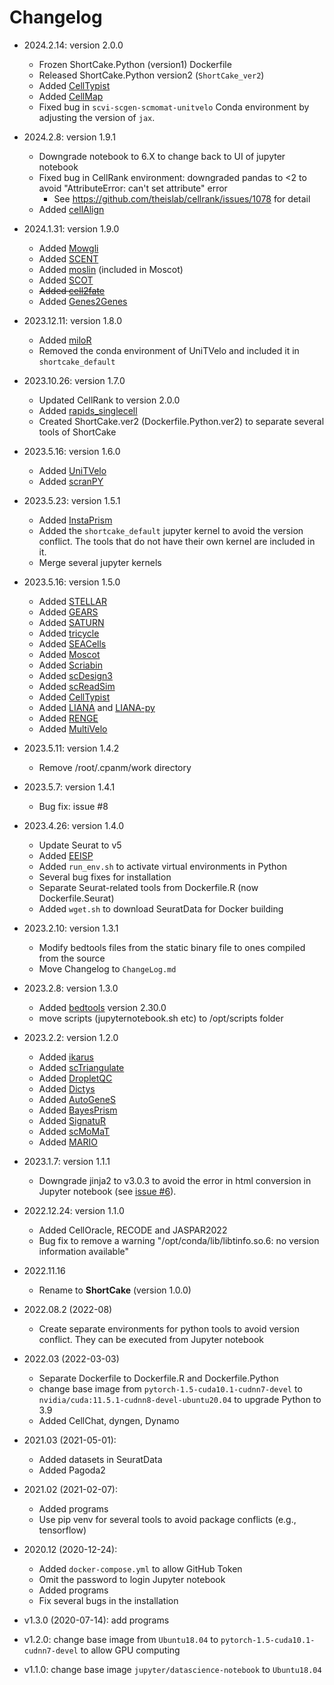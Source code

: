 # Changelog

- 2024.2.14: version 2.0.0
    - Frozen ShortCake.Python (version1) Dockerfile
    - Released ShortCake.Python version2 (`ShortCake_ver2`)
    - Added [CellTypist](https://github.com/Teichlab/celltypist)
    - Added [CellMap](https://github.com/yusuke-imoto-lab/CellMap)
    - Fixed bug in `scvi-scgen-scmomat-unitvelo` Conda environment by adjusting the version of `jax`.

- 2024.2.8: version 1.9.1
    - Downgrade notebook to 6.X to change back to UI of jupyter notebook 
    - Fixed bug in CellRank environment: downgraded pandas to <2 to avoid "AttributeError: can't set attribute" error
       - See https://github.com/theislab/cellrank/issues/1078 for detail
    - Added [cellAlign](https://github.com/shenorrLabTRDF/cellAlign)

- 2024.1.31: version 1.9.0
    - Added [Mowgli](https://github.com/cantinilab/mowgli)
    - Added [SCENT](https://github.com/immunogenomics/SCENT)
    - Added [moslin](https://github.com/theislab/moslin) (included in Moscot)
    - Added [SCOT](https://rsinghlab.github.io/SCOT/)
    - ~~Added [cell2fate](https://github.com/BayraktarLab/cell2fate)~~
    - Added [Genes2Genes](https://teichlab.github.io/Genes2Genes/)

- 2023.12.11: version 1.8.0
    - Added [miloR](https://github.com/MarioniLab/miloR)
    - Removed the conda environment of UniTVelo and included it in `shortcake_default`

- 2023.10.26: version 1.7.0
    - Updated CellRank to version 2.0.0
    - Added [rapids_singlecell](https://github.com/scverse/rapids_singlecell)
    - Created ShortCake.ver2 (Dockerfile.Python.ver2) to separate several tools of ShortCake

- 2023.5.16: version 1.6.0
    - Added [UniTVelo](https://github.com/StatBiomed/UniTVelo)
    - Added [scranPY](https://github.com/sfortma2/scranPY/)

- 2023.5.23: version 1.5.1
    - Added [InstaPrism](https://github.com/humengying0907/InstaPrism)
    - Added the `shortcake_default` jupyter kernel to avoid the version conflict. The tools that do not have their own kernel are included in it.
    - Merge several jupyter kernels

- 2023.5.16: version 1.5.0
    - Added [STELLAR](http://snap.stanford.edu/stellar/)
    - Added [GEARS](https://github.com/snap-stanford/GEARS)
    - Added [SATURN](https://github.com/snap-stanford/SATURN)
    - Added [tricycle](https://github.com/hansenlab/tricycle)
    - Added [SEACells](https://github.com/dpeerlab/SEACells)
    - Added [Moscot](https://moscot.readthedocs.io/en/latest/)
    - Added [Scriabin](https://github.com/BlishLab/scriabin)
    - Added [scDesign3](https://github.com/SONGDONGYUAN1994/scDesign3)
    - Added [scReadSim](https://github.com/JSB-UCLA/scReadSim)
    - Added [CellTypist](https://github.com/Teichlab/celltypist)
    - Added [LIANA](https://github.com/saezlab/liana) and [LIANA-py](https://github.com/saezlab/liana-py)
    - Added [RENGE](https://github.com/masastat/RENGE)
    - Added [MultiVelo](https://github.com/welch-lab/MultiVelo)

- 2023.5.11: version 1.4.2
    - Remove /root/.cpanm/work directory

- 2023.5.7: version 1.4.1
    - Bug fix: issue #8

- 2023.4.26: version 1.4.0
    - Update Seurat to v5
    - Added [EEISP](https://github.com/nakatolab/EEISP)
    - Added ``run_env.sh`` to activate virtual environments in Python
    - Several bug fixes for installation
    - Separate Seurat-related tools from Dockerfile.R (now Dockerfile.Seurat)
    - Added ``wget.sh`` to download SeuratData for Docker building

- 2023.2.10: version 1.3.1
    - Modify bedtools files from the static binary file to ones compiled from the source
    - Move Changelog to `ChangeLog.md`

- 2023.2.8: version 1.3.0

    - Added [bedtools](https://bedtools.readthedocs.io/en/latest/) version 2.30.0
    - move scripts (jupyternotebook.sh etc) to /opt/scripts folder

- 2023.2.2: version 1.2.0

    - Added [ikarus](https://github.com/BIMSBbioinfo/ikarus)
    - Added [scTriangulate](https://github.com/frankligy/scTriangulate)
    - Added [DropletQC](https://github.com/powellgenomicslab/DropletQC)
    - Added [Dictys](https://github.com/pinellolab/dictys)
    - Added [AutoGeneS](https://github.com/theislab/AutoGeneS)
    - Added [BayesPrism](https://github.com/Danko-Lab/BayesPrism)
    - Added [SignatuR](https://github.com/carmonalab/SignatuR)
    - Added [scMoMaT](https://github.com/PeterZZQ/scMoMaT)
    - Added [MARIO](https://github.com/shuxiaoc/mario-py)
<!--
 https://github.com/BIMSBbioinfo/ikarus---auxiliary
 https://github.com/powellgenomicslab/dropletQC_paper
-->
- 2023.1.7: version 1.1.1

    - Downgrade jinja2 to v3.0.3 to avoid the error in html conversion in Jupyter notebook (see [issue #6](https://github.com/rnakato/ShortCake/issues/6)).

- 2022.12.24: version 1.1.0

    - Added CellOracle, RECODE and JASPAR2022
    - Bug fix to remove a warning "/opt/conda/lib/libtinfo.so.6: no version information available"

- 2022.11.16

    - Rename to **ShortCake** (version 1.0.0)

- 2022.08.2 (2022-08)

    - Create separate environments for python tools to avoid version conflict. They can be executed from Jupyter notebook

- 2022.03 (2022-03-03)

    - Separate Dockerfile to Dockerfile.R and Dockerfile.Python
    - change base image from `pytorch-1.5-cuda10.1-cudnn7-devel` to `nvidia/cuda:11.5.1-cudnn8-devel-ubuntu20.04` to upgrade Python to 3.9
    - Added CellChat, dyngen, Dynamo

- 2021.03 (2021-05-01):

    - Added datasets in SeuratData
    - Added Pagoda2

- 2021.02 (2021-02-07):

    - Added programs
    - Use pip venv for several tools to avoid package conflicts (e.g., tensorflow)

- 2020.12 (2020-12-24):

    - Added `docker-compose.yml` to allow GitHub Token
    - Omit the password to login Jupyter notebook
    - Added programs
    - Fix several bugs in the installation

- v1.3.0 (2020-07-14): add programs
- v1.2.0: change base image from `Ubuntu18.04` to `pytorch-1.5-cuda10.1-cudnn7-devel` to allow GPU computing
- v1.1.0: change base image `jupyter/datascience-notebook` to `Ubuntu18.04`
